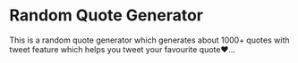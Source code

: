 # Random Quote Generator  

This is a random quote generator which generates about 1000+ quotes with tweet feature which helps you tweet your favourite quote❤️...





